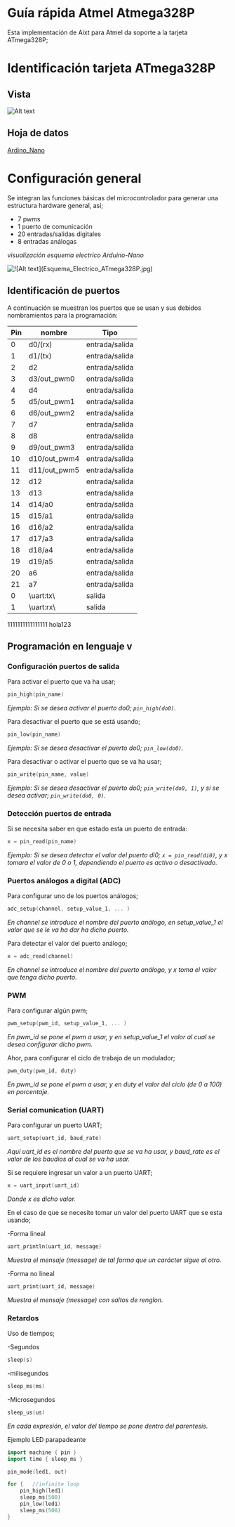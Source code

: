 # Guía rápida Atmel Atmega328P
Esta implementación de Aixt para Atmel da soporte a la tarjeta ATmega328P; 


# Identificación tarjeta ATmega328P

## Vista
![Alt text](Imagenes/ATmega328P/ATmega328P.jpg)

## Hoja de datos
[Ardino_Nano](https://programarfacil.com/blog/arduino-blog/familia-arduino-nano/)



# Configuración general

Se integran las funciones básicas del microcontrolador para generar una estructura hardware general, asi;

- 7 pwms
- 1 puerto de comunicación
- 20 entradas/salidas digitales 
- 8 entradas análogas

*visualización esquema electrico Arduino-Nano*

![!\[Alt text\](Esquema_Electrico_ATmega328P.jpg)](Imagenes/ATmega328P/Esquema_Electrico_ATmega328P.jpg)

## Identificación de puertos
A continuación se muestran los puertos que se usan y sus debidos nombramientos para la programación: 

Pin | nombre |Tipo    |
--  |-       |-       |
0   |d0/(rx) |entrada/salida|
1   |d1/(tx) |entrada/salida| 
2   |d2      |entrada/salida| 
3   |d3/out_pwm0 |entrada/salida|
4   |d4      |entrada/salida|
5   |d5/out_pwm1 |entrada/salida|
6   |d6/out_pwm2 |entrada/salida|
7   |d7      |entrada/salida|
8   |d8      |entrada/salida|
9   |d9/out_pwm3 |entrada/salida|
10  |d10/out_pwm4|entrada/salida|
11  |d11/out_pwm5|entrada/salida|
12  |d12     |entrada/salida|
13  |d13     |entrada/salida|
14  |d14/a0  |entrada/salida|
15  |d15/a1  |entrada/salida|
16  |d16/a2  |entrada/salida|
17  |d17/a3  |entrada/salida|
18  |d18/a4  |entrada/salida|
19  |d19/a5  |entrada/salida|
20  |a6  |entrada/salida|
21  |a7  |entrada/salida|
0   |\uart:tx\ |salida|
1   |\uart:rx\ |salida|



1111111111111111
hola123
## Programación en lenguaje v

### Configuración puertos de salida

Para activar el puerto que va ha usar;
```go
pin_high(pin_name)
```
*Ejemplo: Si se desea activar el puerto do0;  `pin_high(do0)`.*

Para desactivar el puerto que se está usando;
```go
pin_low(pin_name)
```
*Ejemplo: Si se desea desactivar el puerto do0;  `pin_low(do0)`.*

Para desactivar o activar el puerto que se va ha usar;

```go
pin_write(pin_name, value)
```
*Ejemplo: Si se desea desactivar el puerto do0;  `pin_write(do0, 1)`, y si se desea activar;  `pin_write(do0, 0)`.*

### Detección puertos de entrada

Si se necesita saber en que estado esta un puerto de entrada:
```go
x = pin_read(pin_name)
```

*Ejemplo: Si se desea detectar el valor del puerto di0; `x = pin_read(di0)`, y x tomara el valor de 0 o 1, dependiendo el puerto es activo o desactivado.*

### Puertos análogos a digital (ADC)

Para configurar uno de los puertos análogos;
```go
adc_setup(channel, setup_value_1, ... )
```
*En channel se introduce el nombre del puerto análogo, en setup_value_1 el valor que se le va ha dar ha dicho puerto.*

Para detectar el valor del puerto análogo;
```go
x = adc_read(channel)
```
*En channel se introduce el nombre del puerto análogo, y x toma el valor que tenga dicho puerto.*

### PWM

Para configurar algún pwm;
```go
pwm_setup(pwm_id, setup_value_1, ... )
```
*En pwm_id se pone el pwm a usar,  y en setup_value_1 el valor al cual se desea configurar dicho pwm.*


Ahor, para configurar el ciclo de trabajo de un modulador;
```go
pwm_duty(pwm_id, duty)
```
*En pwm_id se pone el pwm a usar,  y en duty el valor del ciclo (de 0 a 100) en porcentaje.*

### Serial comunication (UART)

Para configurar un puerto UART;
```go
uart_setup(uart_id, baud_rate)
```
*Aquí uart_id es el nombre del puerto que se va ha usar, y baud_rate es el valor de los baudios al cual se va ha usar.*

Si se requiere ingresar un valor a un puerto UART;
```go
x = uart_input(uart_id)
```
*Donde x es dicho valor.*

En el caso de que se necesite tomar un valor del puerto UART que se esta usando;

-Forma lineal
```go
uart_println(uart_id, message)
```
*Muestra el mensaje (message) de tal forma que un carácter sigue al otro.*

-Forma no lineal
```go
uart_print(uart_id, message)
```
*Muestra el mensaje (message) con saltos de renglon.*

### Retardos

Uso de tiempos;

-Segundos
```go
sleep(s)
```
-milisegundos

```go
sleep_ms(ms)
```


-Microsegundos

```go
sleep_us(us)
```
*En cada expresión, el valor del tiempo se pone dentro del parentesis.*

Ejemplo LED parapadeante

```go
import machine { pin }
import time { sleep_ms }

pin_mode(led1, out)

for {   //infinite loop
    pin_high(led1)
    sleep_ms(500)
    pin_low(led1)
    sleep_ms(500)
}
```